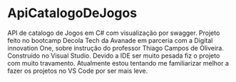 # ApiCatalogoDeJogos
API de catalogo de Jogos em C# com visualização por swagger. 
Projeto feito no bootcamp Decola Tech da Avanade em parceria com a Digital innovation One, sobre instrução do professor Thiago Campos de Oliveira. Construído no Visual Studio.
Devido a IDE ser muito pesada fiz o projeto com muito travamento. Atualmente estou tentando me familiarizar melhor a fazer os projetos no VS Code por ser mais leve.
